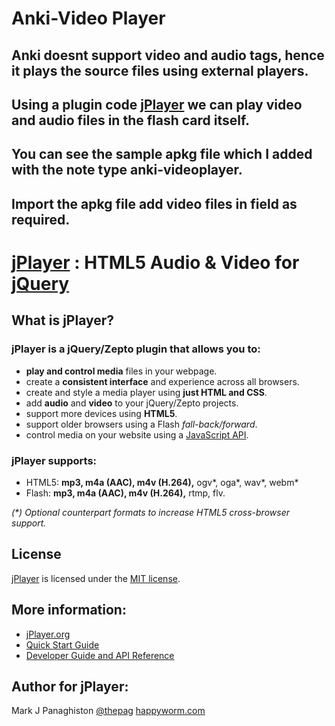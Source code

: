# Anki-Video Player
## Anki doesnt support video and audio tags, hence it plays the source files using external players.
## Using a plugin code [jPlayer](https://github.com/jplayer/jPlayer/edit/master/README.md) we can play video and audio files in the flash card itself.
## You can see the sample apkg file which I added with the note type anki-videoplayer.
## Import the apkg file add video files in field as required.

# [jPlayer](http://jplayer.org/) : HTML5 Audio & Video for [jQuery](http://jquery.com/)

## What is jPlayer?

### jPlayer is a jQuery/Zepto plugin that allows you to:
* **play and control media** files in your webpage.
* create a **consistent interface** and experience across all browsers.
* create and style a media player using **just HTML and CSS**.
* add **audio** and **video** to your jQuery/Zepto projects.
* support more devices using **HTML5**.
* support older browsers using a Flash _fall-back/forward_.
* control media on your website using a [JavaScript API](http://www.jplayer.org/latest/developer-guide/).

### jPlayer supports:
* HTML5: **mp3, m4a (AAC), m4v (H.264),** ogv*, oga*, wav*, webm*
* Flash: **mp3, m4a (AAC), m4v (H.264),** rtmp, flv.

_(*) Optional counterpart formats to increase HTML5 cross-browser support._

## License
[jPlayer](http://jplayer.org/) is licensed under the [MIT license](http://opensource.org/licenses/MIT).

## More information:
* [jPlayer.org](http://jplayer.org/)
* [Quick Start Guide](http://www.jplayer.org/latest/quick-start-guide/)
* [Developer Guide and API Reference](http://www.jplayer.org/latest/developer-guide/)

## Author for jPlayer:
Mark J Panaghiston [@thepag](http://twitter.com/thepag)
[happyworm.com](http://happyworm.com/)
